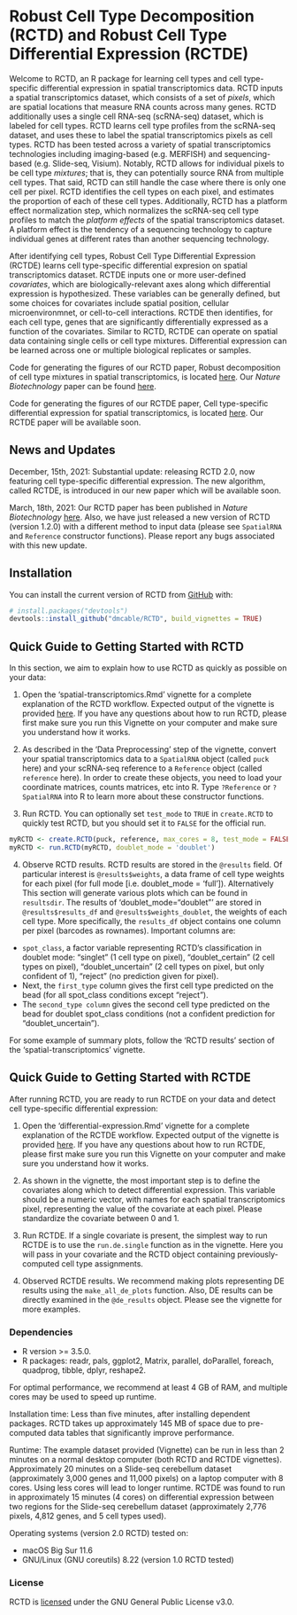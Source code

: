 
<!-- README.md is generated from README.Rmd. Please edit that file -->

# Robust Cell Type Decomposition (RCTD) and Robust Cell Type Differential Expression (RCTDE)

<!-- badges: start -->

<!-- badges: end -->

Welcome to RCTD, an R package for learning cell types and cell
type-specific differential expression in spatial transcriptomics data.
RCTD inputs a spatial transcriptomics dataset, which consists of a set
of *pixels*, which are spatial locations that measure RNA counts across
many genes. RCTD additionally uses a single cell RNA-seq (scRNA-seq)
dataset, which is labeled for cell types. RCTD learns cell type profiles
from the scRNA-seq dataset, and uses these to label the spatial
transcriptomics pixels as cell types. RCTD has been tested across a
variety of spatial transcriptomics technologies including imaging-based
(e.g. MERFISH) and sequencing-based (e.g. Slide-seq, Visium). Notably,
RCTD allows for individual pixels to be cell type *mixtures*; that is,
they can potentially source RNA from multiple cell types. That said,
RCTD can still handle the case where there is only one cell per pixel.
RCTD identifies the cell types on each pixel, and estimates the
proportion of each of these cell types. Additionally, RCTD has a
platform effect normalization step, which normalizes the scRNA-seq cell
type profiles to match the *platform effects* of the spatial
transcriptomics dataset. A platform effect is the tendency of a
sequencing technology to capture individual genes at different rates
than another sequencing technology.

After identifying cell types, Robust Cell Type Differential Expression
(RCTDE) learns cell type-specific differential expresion on spatial
transcriptomics dataset. RCTDE inputs one or more user-defined
*covariates*, which are biologically-relevant axes along which
differential expression is hypothesized. These variables can be
generally defined, but some choices for covariates include spatial
position, cellular microenvironmnet, or cell-to-cell interactions. RCTDE
then identifies, for each cell type, genes that are significantly
differentially expressed as a function of the covariates. Similar to
RCTD, RCTDE can operate on spatial data containing single cells or cell
type mixtures. Differential expression can be learned across one or
multiple biological replicates or samples.

Code for generating the figures of our RCTD paper, Robust decomposition
of cell type mixtures in spatial transcriptomics, is located
[here](https://github.com/dmcable/RCTD/tree/master/AnalysisPaper). Our
*Nature Biotechnology* paper can be found
[here](https://www.nature.com/articles/s41587-021-00830-w).

Code for generating the figures of our RCTDE paper, Cell type-specific
differential expression for spatial transcriptomics, is located
[here](https://github.com/dmcable/RCTD/tree/master/AnalysisRCTDE). Our
RCTDE paper will be available soon. <!--[here](BIORXIV LINK). -->

## News and Updates

December, 15th, 2021: Substantial update: releasing RCTD 2.0, now
featuring cell type-specific differential expression. The new algorithm,
called RCTDE, is introduced in our new paper which will be available
soon. <!--[here](BIORXIV LINK). -->

March, 18th, 2021: Our RCTD paper has been published in *Nature
Biotechnology*
[here](https://www.nature.com/articles/s41587-021-00830-w). Also, we
have just released a new version of RCTD (version 1.2.0) with a
different method to input data (please see `SpatialRNA` and `Reference`
constructor functions). Please report any bugs associated with this new
update.

## Installation

You can install the current version of RCTD from
[GitHub](https://github.com/dmcable/RCTD) with:

``` r
# install.packages("devtools")
devtools::install_github("dmcable/RCTD", build_vignettes = TRUE)
```

## Quick Guide to Getting Started with RCTD

In this section, we aim to explain how to use RCTD as quickly as
possible on your data:

1.  Open the ‘spatial-transcriptomics.Rmd’ vignette for a complete
    explanation of the RCTD workflow. Expected output of the vignette is
    provided
    [here](https://raw.githack.com/dmcable/RCTD/master/vignettes/spatial-transcriptomics.html).
    If you have any questions about how to run RCTD, please first make
    sure you run this Vignette on your computer and make sure you
    understand how it works.

2.  As described in the ‘Data Preprocessing’ step of the vignette,
    convert your spatial transcriptomics data to a `SpatialRNA` object
    (called `puck` here) and your scRNA-seq reference to a `Reference`
    object (called `reference` here). In order to create these objects,
    you need to load your coordinate matrices, counts matrices, etc into
    R. Type `?Reference` or `?SpatialRNA` into R to learn more about
    these constructor functions.

3.  Run RCTD. You can optionally set `test_mode` to `TRUE` in
    `create.RCTD` to quickly test RCTD, but you should set it to `FALSE`
    for the official run.

<!-- end list -->

``` r
myRCTD <- create.RCTD(puck, reference, max_cores = 8, test_mode = FALSE) # here puck is the SpatialRNA object, and reference is the Reference object.
myRCTD <- run.RCTD(myRCTD, doublet_mode = 'doublet')
```

4.  Observe RCTD results. RCTD results are stored in the `@results`
    field. Of particular interest is `@results$weights`, a data frame of
    cell type weights for each pixel (for full mode \[i.e. doublet\_mode
    = ‘full’\]). Alternatively This section will generate various plots
    which can be found in `resultsdir`. The results of
    ‘doublet\_mode=“doublet”’ are stored in `@results$results_df`
    and `@results$weights_doublet`, the weights of each cell type. More
    specifically, the `results_df` object contains one column per pixel
    (barcodes as rownames). Important columns are:

<!-- end list -->

  - `spot_class`, a factor variable representing RCTD’s classification
    in doublet mode: “singlet” (1 cell type on pixel),
    “doublet\_certain” (2 cell types on pixel), “doublet\_uncertain”
    (2 cell types on pixel, but only confident of 1), “reject” (no
    prediction given for pixel).
  - Next, the `first_type` column gives the first cell type predicted on
    the bead (for all spot\_class conditions except “reject”).
  - The `second_type column` gives the second cell type predicted on the
    bead for doublet spot\_class conditions (not a confident prediction
    for “doublet\_uncertain”).

For some example of summary plots, follow the ‘RCTD results’ section of
the ‘spatial-transcriptomics’ vignette.

## Quick Guide to Getting Started with RCTDE

After running RCTD, you are ready to run RCTDE on your data and detect
cell type-specific differential expression:

1.  Open the ‘differential-expression.Rmd’ vignette for a complete
    explanation of the RCTDE workflow. Expected output of the vignette
    is provided
    [here](https://raw.githack.com/dmcable/RCTD/master/vignettes/differential-expression.html).
    If you have any questions about how to run RCTDE, please first make
    sure you run this Vignette on your computer and make sure you
    understand how it works.

2.  As shown in the vignette, the most important step is to define the
    covariates along which to detect differential expression. This
    variable should be a numeric vector, with names for each spatial
    transcriptomics pixel, representing the value of the covariate at
    each pixel. Please standardize the covariate between 0 and 1.

3.  Run RCTDE. If a single covariate is present, the simplest way to run
    RCTDE is to use the `run.de.single` function as in the vignette.
    Here you will pass in your covariate and the RCTD object containing
    previously-computed cell type assignments.

4.  Observed RCTDE results. We recommend making plots representing DE
    results using the `make_all_de_plots` function. Also, DE results can
    be directly examined in the `@de_results` object. Please see the
    vignette for more examples.

### Dependencies

  - R version \>= 3.5.0.
  - R packages: readr, pals, ggplot2, Matrix, parallel, doParallel,
    foreach, quadprog, tibble, dplyr, reshape2.

For optimal performance, we recommend at least 4 GB of RAM, and multiple
cores may be used to speed up runtime.

Installation time: Less than five minutes, after installing dependent
packages. RCTD takes up approximately 145 MB of space due to
pre-computed data tables that significantly improve performance.

Runtime: The example dataset provided (Vignette) can be run in less than
2 minutes on a normal desktop computer (both RCTD and RCTDE vignettes).
Approximately 20 minutes on a Slide-seq cerebellum dataset
(approximately 3,000 genes and 11,000 pixels) on a laptop computer with
8 cores. Using less cores will lead to longer runtime. RCTDE was found
to run in approximately 15 minutes (4 cores) on differential expression
between two regions for the Slide-seq cerebellum dataset (approximately
2,776 pixels, 4,812 genes, and 5 cell types used).

Operating systems (version 2.0 RCTD) tested on:

  - macOS Big Sur 11.6
  - GNU/Linux (GNU coreutils) 8.22 (version 1.0 RCTD tested)

### License

RCTD is [licensed](https://github.com/dmcable/RCTD/blob/master/LICENSE)
under the GNU General Public License v3.0.
